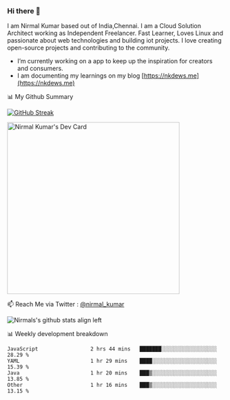 ### Hi there 👋

 I am Nirmal Kumar based out of India,Chennai. I am a Cloud Solution Architect working as Independent Freelancer. Fast Learner, Loves Linux and passionate about web technologies and building iot projects. I love creating open-source projects and contributing to the community.

- I’m currently working on a app to keep up the inspiration for creators and consumers.
- I am documenting my learnings on my blog [https://nkdews.me](https://nkdews.me)


📊 My Github Summary

[![GitHub Streak](https://github-readme-streak-stats.herokuapp.com?user=nk-gears&theme=dark&hide_border=true&date_format=M%20j%5B%2C%20Y%5D)](https://git.io/streak-stats)

<a href="https://app.daily.dev/nirmal_kumar"><img src="https://api.daily.dev/devcards/a16cfcf02d384b16b41de71ce4d1d811.png?r=8ve" width="400" alt="Nirmal Kumar's Dev Card"/></a>

📫 Reach Me via  Twitter : [@nirmal_kumar](https://twitter.com/nirmal_kumar)

![Nirmals's github stats align left](https://github-readme-stats.vercel.app/api?username=nk-gears&show_icons=true)


📊 Weekly development breakdown

<!--START_SECTION:waka-->

```text
JavaScript                 2 hrs 44 mins   ███████░░░░░░░░░░░░░░░░░░   28.29 %
YAML                       1 hr 29 mins    ████░░░░░░░░░░░░░░░░░░░░░   15.39 %
Java                       1 hr 20 mins    ███▒░░░░░░░░░░░░░░░░░░░░░   13.85 %
Other                      1 hr 16 mins    ███▒░░░░░░░░░░░░░░░░░░░░░   13.15 %
```

<!--END_SECTION:waka-->


